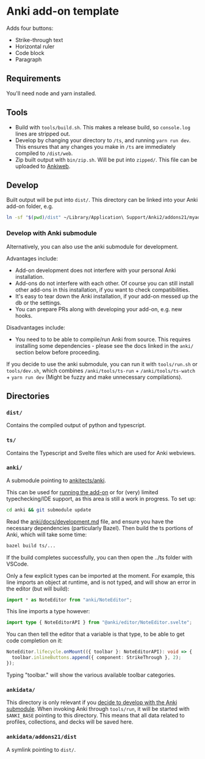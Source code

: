 # Anki add-on template

Adds four buttons:

- Strike-through text
- Horizontal ruler
- Code block
- Paragraph

## Requirements

You'll need node and yarn installed.

## Tools

- Build with `tools/build.sh`. This makes a release build, so `console.log` lines are stripped out.
- Develop by changing your directory to `/ts`, and running `yarn run dev`. This ensures
  that any changes you make in `/ts` are immediately compiled to `/dist/web`.
- Zip built output with `bin/zip.sh`. Will be put into `zipped/`. This file can be uploaded to [Ankiweb](https://ankiweb.net/shared/addons/2.1).

## Develop

Built output will be put into `dist/`. This directory can be linked into your Anki add-on folder,
e.g.

```sh
ln -sf "$(pwd)/dist" ~/Library/Application\ Support/Anki2/addons21/myaddon
```

### Develop with Anki submodule

Alternatively, you can also use the anki submodule for development.

Advantages include:

- Add-on development does not interfere with your personal Anki installation.
- Add-ons do not interfere with each other. Of course you can still install other
  add-ons in this installation, if you want to check compatibilities.
- It's easy to tear down the Anki installation, if your add-on messed up the
  db or the settings.
- You can prepare PRs along with developing your add-on, e.g. new hooks.

Disadvantages include:

- You need to to be able to compile/run Anki from source. This requires installing
  some dependencies - please see the docs linked in the `anki/` section below before
  proceeding.

If you decide to use the anki submodule, you can run it with `tools/run.sh` or
`tools/dev.sh`, which combines `/anki/tools/ts-run` + `/anki/tools/ts-watch` + `yarn run dev`
(Might be fuzzy and make unnecessary compilations).

## Directories

### `dist/`

Contains the compiled output of python and typescript.

### `ts/`

Contains the Typescript and Svelte files which are used for Anki webviews.

### `anki/`

A submodule pointing to [ankitects/anki](https://github.com/ankitects/anki).

This can be used for [running the add-on](#develop-with-anki-submodule) or for (very) limited typechecking/IDE support, as this area
is still a work in progress. To set up:

```sh
cd anki && git submodule update
```

Read the [anki/docs/development.md](https://github.com/ankitects/anki/blob/main/docs/development.md) file, and ensure
you have the necessary dependencies (particularly Bazel).
Then build the ts portions of Anki, which will take some time:

```sh
bazel build ts/...
```

If the build completes successfully, you can then open the ../ts folder with VSCode.

Only a few explicit types can be imported at the moment. For example, this line
imports an object at runtime, and is not typed, and will show an error in the
editor (but will build):

```typescript
import * as NoteEditor from "anki/NoteEditor";
```

This line imports a type however:

```typescript
import type { NoteEditorAPI } from "@anki/editor/NoteEditor.svelte";
```

You can then tell the editor that a variable is that type, to be able to get code completion
on it:

```typescript
NoteEditor.lifecycle.onMount(({ toolbar }: NoteEditorAPI): void => {
  toolbar.inlineButtons.append({ component: StrikeThrough }, 2);
});
```

Typing "toolbar." will show the various available toolbar categories.

### `ankidata/`

This directory is only relevant if you [decide to develop with the Anki submodule](#develop-with-anki-submodule).
When invoking Anki through `tools/run`, it will be started with `$ANKI_BASE` pointing to this directory.
This means that all data related to profiles, collections, and decks will be saved here.

### `ankidata/addons21/dist`

A symlink pointing to `dist/`.
